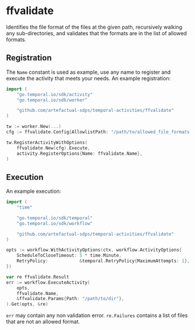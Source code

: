 # ffvalidate

Identifies the file format of the files at the given path, recursively walking
any sub-directories, and validates that the formats are in the list of allowed
formats.

## Registration

The `Name` constant is used as example, use any name to register and execute
the activity that meets your needs. An example registration:

```go
import (
    "go.temporal.io/sdk/activity"
    "go.temporal.io/sdk/worker"

    "github.com/artefactual-sdps/temporal-activities/ffvalidate"
)

tw := worker.New(...)
cfg := ffvalidate.Config{AllowlistPath: "/path/to/allowed_file_formats.csv"}

tw.RegisterActivityWithOptions(
    ffvalidate.New(cfg).Execute,
    activity.RegisterOptions{Name: ffvalidate.Name},
)
```

## Execution

An example execution:

```go
import (
    "time"

    "go.temporal.io/sdk/temporal"
    "go.temporal.io/sdk/workflow"

    "github.com/artefactual-sdps/temporal-activities/ffvalidate"
)

opts := workflow.WithActivityOptions(ctx, workflow.ActivityOptions{
    ScheduleToCloseTimeout: 5 * time.Minute,
    RetryPolicy:            &temporal.RetryPolicy{MaximumAttempts: 1},
})

var re ffvalidate.Result
err := workflow.ExecuteActivity(
    opts,
    ffvalidate.Name,
    &ffvalidate.Params{Path: "/path/to/dir"},
).Get(opts, &re)
```

`err` may contain any non validation error. `re.Failures` contains a list of
files that are not an allowed format.
